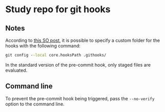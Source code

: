 # Study repo for git hooks

## Notes

According to [this SO post](https://stackoverflow.com/a/54281447/2193151), it is possible to specify a custom folder for the hooks with the following command:

``` cmd
git config --local core.hooksPath .githooks/
```

In the standard version of the pre-commit hook, only staged files are evaluated.

## Command line

To prevent the pre-commit hook being triggered, pass the `--no-verify` option to the command line.
